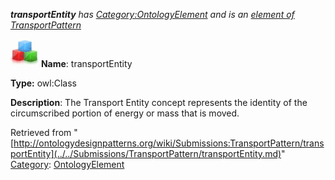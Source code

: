 ___transportEntity__ has [Category:OntologyElement](../../Category/OntologyElement.md "Category:OntologyElement") and is an [element of](../../Property/ElementOf.md "Property:ElementOf") [TransportPattern](../../Submissions/TransportPattern.md "Submissions:TransportPattern")_


  




[![Class](../../images/thumb/2/27/Class.gif/45px-Class.gif)](../../Image/Class.gif.md "Class")
__Name__: transportEntity 


__Type:__ owl:Class 


__Description__: The Transport Entity concept represents the identity of the circumscribed portion of energy or mass that is moved. 





Retrieved from "[http://ontologydesignpatterns.org/wiki/Submissions:TransportPattern/transportEntity](../../Submissions/TransportPattern/transportEntity.md)"
 [Category](http://ontologydesignpatterns.org/wiki/Special:Categories "Special:Categories"): [OntologyElement](../../Category/OntologyElement.md "Category:OntologyElement")